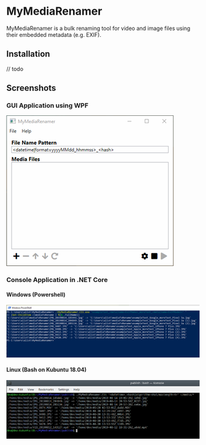 # MyMediaRenamer

MyMediaRenamer is a bulk renaming tool for video and image files using their embedded metadata (e.g. EXIF).

## Installation

// todo

## Screenshots

### GUI Application using WPF

![WPF Example](/docs/wpf_example.gif)

### Console Application in .NET Core

#### Windows (Powershell)

![Powershell Example](/docs/powershell_example.png)

#### Linux (Bash on Kubuntu 18.04)

![Linux Example](/docs/bash_example.png)